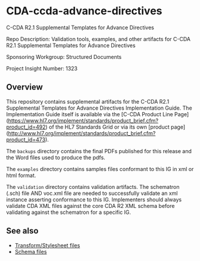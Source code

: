 # CDA-ccda-advance-directives
C-CDA R2.1 Supplemental Templates for Advance Directives

Repo Description: Validation tools, examples, and other artifacts for C-CDA R2.1 Supplemental Templates for Advance Directives

Sponsoring Workgroup: Structured Documents

Project Insight Number: 1323

## Overview
This repository contains supplemental artifacts for the C-CDA R2.1 Supplemental Templates for Advance Directives Implementation Guide. The Implementation Guide itself is available via the 
[C-CDA Product Line Page] (https://www.hl7.org/implement/standards/product_brief.cfm?product_id=492) of the 
HL7 Standards Grid or via its own [product page] (http://www.hl7.org/implement/standards/product_brief.cfm?product_id=473).

The `backups` directory contains the final PDFs published for this release and the Word files used to produce the pdfs.

The `examples` directory contains samples files conformant to this IG in xml or html format. 

The `validation` directory contains validation artifacts. The schematron (.sch) file AND voc.xml file are needed to successfully validate an xml instance asserting conformance to this IG. Implementers should always validate CDA XML 
files against the core CDA R2 XML schema before validating against the schematron for a specific IG.


## See also
* [Transform/Stylesheet files](https://hl7.org/permalink/?CDAStyleSheet)
* [Schema files](https://hl7.org/permalink/?CDAR2.0schema)
